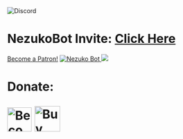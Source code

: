 
<img alt="Discord" src="https://img.shields.io/discord/624217127540359188?label=DISCORD&style=for-the-badge">
<h1>NezukoBot
Invite: <a href="https://discordapp.com/api/oauth2/authorize?client_id=623481583411658753&permissions=2147478775&redirect_uri=https%3A%2F%2Fdiscord.gg%2Fsz4qDtu&response_type=code&scope=bot%20guilds.join">Click Here</a></h1>

<a href="https://www.patreon.com/bePatron?u=25041687" data-patreon-widget-type="become-patron-button">Become a Patron!</a><script async src="https://c6.patreon.com/becomePatronButton.bundle.js"></script>
<a href="https://top.gg/bot/623481583411658753">
    <img src="https://top.gg/api/widget/623481583411658753.svg" alt="Nezuko Bot" />
</a><img src="https://botsfordiscord.com/api/bot/623481583411658753/widget?theme=dark&height=140&width=380">
<h1>Donate:

<a href='https://patreon.com/nezukobot' target='_blank'><img height='56' style='border:0px;height:56px;' src='https://img.shields.io/endpoint.svg?url=https%3A%2F%2Fshieldsio-patreon.vercel.app%2Fapi%3Fusername%3Dnezukobot%26type%3Dpledges&style=for-the-badge' border='0' alt='Become a Patron' /></a>
<a href='https://ko-fi.com/T6T423C5Y' target='_blank'><img height='59' style='border:59px;height:59px;' src='https://cdn.ko-fi.com/cdn/kofi4.png?v=2' border='59' alt='Buy Me a Coffee at ko-fi.com' /></a></h1> 
